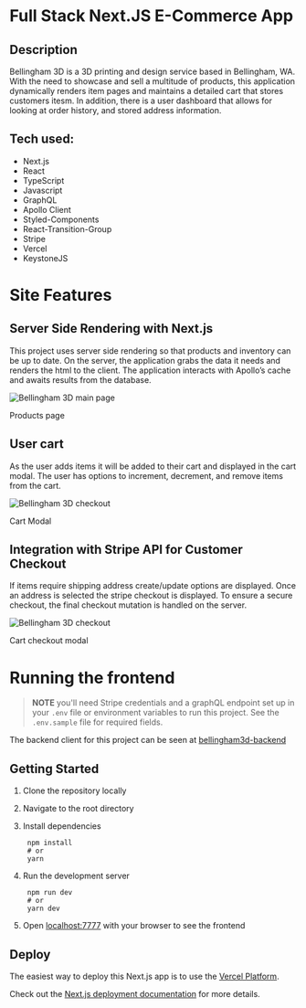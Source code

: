 # Full Stack Next.JS E-Commerce App

## Description
Bellingham 3D is a 3D printing and design service based in Bellingham, WA. With the need to showcase and sell a multitude of products, this application dynamically renders item pages and maintains a detailed cart that stores customers itesm. In addition, there is a user dashboard that allows for looking at order history, and stored address information.

## Tech used:

- Next.js
- React
- TypeScript
- Javascript
- GraphQL
- Apollo Client
- Styled-Components
- React-Transition-Group
- Stripe
- Vercel
- KeystoneJS

# Site Features

## Server Side Rendering with Next.js

This project uses server side rendering so that products and inventory can be up to date. On the server, the application grabs the data it needs and renders the html to the client. The application interacts with Apollo’s cache and awaits results from the database.


![Bellingham 3D main page](/assets/images/bham3d-homepage.png)
<figcaption>Products page</figcaption>

## User cart

As the user adds items it will be added to their cart and displayed in the cart modal. The user has options to increment, decrement, and remove items from the cart.

![Bellingham 3D checkout](/assets/images/bham3d-cart.png )
<figcaption>Cart Modal</figcaption>

## Integration with Stripe API for Customer Checkout

If items require shipping address create/update options are displayed. Once an address is selected the stripe checkout is displayed. To ensure a secure checkout, the final checkout mutation is handled on the server.

![Bellingham 3D checkout](/assets/images/bham3d-cart-checkout.png)
<figcaption>Cart checkout modal</figcaption>

# Running the frontend

> **NOTE** you'll need Stripe credentials and a graphQL endpoint set up in your `.env` file or environment variables to run this project. See the `.env.sample` file for required fields.

The backend client for this project can be seen at [bellingham3d-backend](https://github.com/ryan3738/bellingham3d-backend)
## Getting Started

1. Clone the repository locally
2. Navigate to the root directory
3. Install dependencies
   
        npm install
        # or
        yarn

4. Run the development server
   
        npm run dev
        # or
        yarn dev
5. Open [localhost:7777](http://localhost:7777) with your browser to see the frontend

## Deploy

The easiest way to deploy this Next.js app is to use the [Vercel Platform](https://vercel.com/new?utm_medium=default-template&filter=next.js&utm_source=create-next-app&utm_campaign=create-next-app-readme).

Check out the [Next.js deployment documentation](https://nextjs.org/docs/deployment) for more details.
